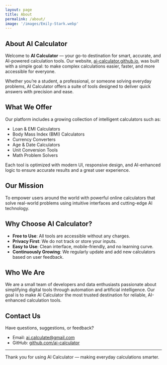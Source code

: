 ```yaml
---
layout: page
title: About
permalink: /about/
image: '/images/Emily-Stark.webp'
---
```



## About AI Calculator

Welcome to **AI Calculator** — your go-to destination for smart, accurate, and AI-powered calculation tools. Our website, [ai-calculator.github.io](https://ai-calculator.github.io), was built with a simple goal: to make complex calculations easier, faster, and more accessible for everyone.

Whether you’re a student, a professional, or someone solving everyday problems, AI Calculator offers a suite of tools designed to deliver quick answers with precision and ease.

## What We Offer

Our platform includes a growing collection of intelligent calculators such as:

* Loan & EMI Calculators
* Body Mass Index (BMI) Calculators
* Currency Converters
* Age & Date Calculators
* Unit Conversion Tools
* Math Problem Solvers

Each tool is optimized with modern UI, responsive design, and AI-enhanced logic to ensure accurate results and a great user experience.

## Our Mission

To empower users around the world with powerful online calculators that solve real-world problems using intuitive interfaces and cutting-edge AI technology.

## Why Choose AI Calculator?

* **Free to Use**: All tools are accessible without any charges.
* **Privacy First**: We do not track or store your inputs.
* **Easy to Use**: Clean interface, mobile-friendly, and no learning curve.
* **Continuously Growing**: We regularly update and add new calculators based on user feedback.

## Who We Are

We are a small team of developers and data enthusiasts passionate about simplifying digital tools through automation and artificial intelligence. Our goal is to make AI Calculator the most trusted destination for reliable, AI-enhanced calculation tools.

## Contact Us

Have questions, suggestions, or feedback?

* Email: [ai.calculate@gmail.com](mailto:ai.calculate@gmail.com)
* GitHub: [github.com/ai-calculator](https://github.com/ai-calculator)

---

Thank you for using AI Calculator — making everyday calculations smarter.
